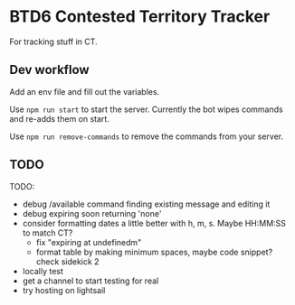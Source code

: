 # BTD6 Contested Territory Tracker

For tracking stuff in CT.

## Dev workflow

Add an env file and fill out the variables.

Use `npm run start` to start the server. Currently the bot wipes commands and re-adds them on start.

Use `npm run remove-commands` to remove the commands from your server.

## TODO

TODO:
- debug /available command finding existing message and editing it
- debug expiring soon returning 'none'
- consider formatting dates a little better with h, m, s. Maybe HH:MM:SS to match CT?
  - fix "expiring at undefinedm"
  - format table by making minimum spaces, maybe code snippet? check sidekick 2
- locally test
- get a channel to start testing for real
- try hosting on lightsail
